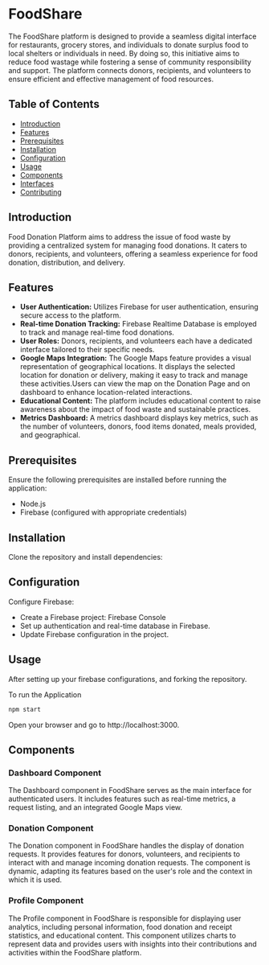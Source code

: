 # FoodShare

The FoodShare platform is designed to provide a seamless digital interface for restaurants, grocery stores, and individuals to donate surplus food to local shelters or individuals in need. By doing so, this initiative aims to reduce food wastage while fostering a sense of community responsibility and support. The platform connects donors, recipients, and volunteers to ensure efficient and effective management of food resources.

## Table of Contents

- [Introduction](#introduction)
- [Features](#features)
- [Prerequisites](#prerequisites)
- [Installation](#installation)
- [Configuration](#configuration)
- [Usage](#usage)
- [Components](#components)
- [Interfaces](#interfaces)
- [Contributing](#contributing)

## Introduction

Food Donation Platform aims to address the issue of food waste by providing a centralized system for managing food donations. It caters to donors, recipients, and volunteers, offering a seamless experience for food donation, distribution, and delivery.

## Features
- **User Authentication:** Utilizes Firebase for user authentication, ensuring secure access to the platform.
- **Real-time Donation Tracking:** Firebase Realtime Database is employed to track and manage real-time food donations.
- **User Roles:** Donors, recipients, and volunteers each have a dedicated interface tailored to their specific needs.
- **Google Maps Integration:** The Google Maps feature provides a visual representation of geographical locations. It displays the selected location for donation or delivery, making it easy to track and manage these activities.Users can view the map on the Donation Page and on dashboard to enhance location-related interactions.
- **Educational Content:** The platform includes educational content to raise awareness about the impact of food waste and sustainable practices.
- **Metrics Dashboard:** A metrics dashboard displays key metrics, such as the number of volunteers, donors, food items donated, meals provided, and geographical.


## Prerequisites

Ensure the following prerequisites are installed before running the application:

- Node.js
- Firebase (configured with appropriate credentials)

## Installation

Clone the repository and install dependencies:

## Configuration
Configure Firebase:

- Create a Firebase project: Firebase Console
- Set up authentication and real-time database in Firebase.
- Update Firebase configuration in the project.

## Usage

After setting up your firebase configurations, and forking the repository.

To run the Application
```bash
npm start
```
Open your browser and go to http://localhost:3000.

## Components

### Dashboard Component
The Dashboard component in FoodShare serves as the main interface for authenticated users. It includes features such as real-time metrics, a request listing, and an integrated Google Maps view.

### Donation Component
The Donation component in FoodShare handles the display of donation requests. It provides features for donors, volunteers, and recipients to interact with and manage incoming donation requests. The component is dynamic, adapting its features based on the user's role and the context in which it is used.

### Profile Component
The Profile component in FoodShare is responsible for displaying user analytics, including personal information, food donation and receipt statistics, and educational content. This component utilizes charts to represent data and provides users with insights into their contributions and activities within the FoodShare platform.





